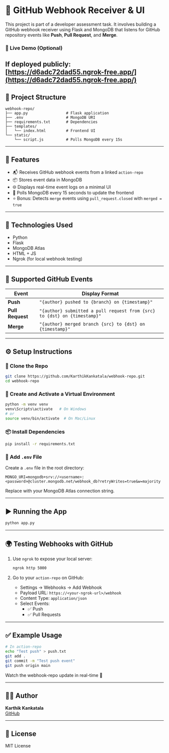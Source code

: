 
# 📡 GitHub Webhook Receiver & UI

This project is part of a developer assessment task. It involves building a GitHub webhook receiver using Flask and MongoDB that listens for GitHub repository events like **Push**, **Pull Request**, and **Merge**.

### 🔗 Live Demo (Optional)
If deployed publicly:  
[https://d6adc72dad55.ngrok-free.app/](https://d6adc72dad55.ngrok-free.app/)
---

## 🚀 Project Structure

```
webhook-repo/
├── app.py                 # Flask application
├── .env                   # MongoDB URI
├── requirements.txt       # Dependencies
├── templates/
│   └── index.html         # Frontend UI
└── static/
    └── script.js          # Polls MongoDB every 15s
```

---

## 🎯 Features

- 📬 Receives GitHub webhook events from a linked `action-repo`
- 📦 Stores event data in MongoDB
- 🌐 Displays real-time event logs on a minimal UI
- 🔁 Polls MongoDB every 15 seconds to update the frontend
- ⭐ Bonus: Detects `merge` events using `pull_request.closed` with `merged = true`

---

## 🔧 Technologies Used

- Python
- Flask
- MongoDB Atlas
- HTML + JS
- Ngrok (for local webhook testing)

---

## 🧪 Supported GitHub Events

| Event        | Display Format                                               |
|--------------|--------------------------------------------------------------|
| **Push**         | `"{author} pushed to {branch} on {timestamp}"`              |
| **Pull Request** | `"{author} submitted a pull request from {src} to {dst} on {timestamp}"` |
| **Merge**        | `"{author} merged branch {src} to {dst} on {timestamp}"`     |

---

## ⚙️ Setup Instructions

### 📁 Clone the Repo

```bash
git clone https://github.com/KarthikKankatala/webhook-repo.git
cd webhook-repo
```

### 🧪 Create and Activate a Virtual Environment

```bash
python -m venv venv
venv\Scripts\activate   # On Windows
# or
source venv/bin/activate  # On Mac/Linux
```

### 📦 Install Dependencies

```bash
pip install -r requirements.txt
```

### 🔐 Add `.env` File

Create a `.env` file in the root directory:

```env
MONGO_URI=mongodb+srv://<username>:<password>@cluster.mongodb.net/webhook_db?retryWrites=true&w=majority
```

Replace with your MongoDB Atlas connection string.

---

## ▶️ Running the App

```bash
python app.py
```

---

## 🌍 Testing Webhooks with GitHub

1. Use `ngrok` to expose your local server:
   ```bash
   ngrok http 5000
   ```

2. Go to your `action-repo` on GitHub:
   - Settings → Webhooks → Add Webhook
   - Payload URL: `https://<your-ngrok-url>/webhook`
   - Content Type: `application/json`
   - Select Events:
     - ✅ Push
     - ✅ Pull Requests



---

## ✅ Example Usage

```bash
# In action-repo
echo "Test push" > push.txt
git add .
git commit -m "Test push event"
git push origin main
```

Watch the webhook-repo update in real-time 🎯

---

## 🧑‍💻 Author

**Karthik Kankatala**  
[GitHub](https://github.com/KarthikKankatala)

---

## 📝 License

MIT License
